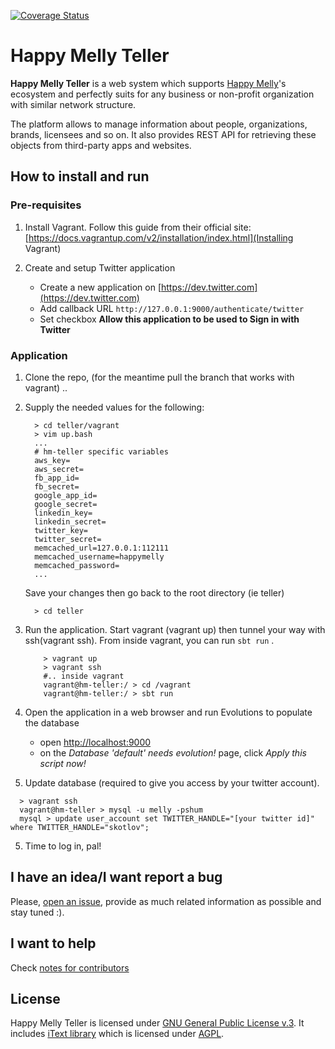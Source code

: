 [![Coverage Status](https://coveralls.io/repos/HappyMelly/teller/badge.svg?branch=master)](https://coveralls.io/r/HappyMelly/teller?branch=master)

# Happy Melly Teller

**Happy Melly Teller** is a web system which supports [Happy Melly](http://happymelly.com)'s
ecosystem and perfectly suits for any business or non-profit organization
with similar network structure.

The platform allows to manage information about people, organizations, brands,
licensees and so on. It also provides REST API for retrieving these objects
from third-party apps and websites.

## How to install and run

### Pre-requisites

1. Install Vagrant. Follow this guide from their official site: [https://docs.vagrantup.com/v2/installation/index.html](Installing Vagrant)

2. Create and setup Twitter application
    * Create a new application on [https://dev.twitter.com](https://dev.twitter.com)
    * Add callback URL `http://127.0.0.1:9000/authenticate/twitter`
    * Set checkbox **Allow this application to be used to Sign in with Twitter**

### Application
1. Clone the repo, (for the meantime pull the branch that works with vagrant) ..

2. Supply the needed values for the following:

    ```
      > cd teller/vagrant
      > vim up.bash
      ...
      # hm-teller specific variables
      aws_key=
      aws_secret=
      fb_app_id=
      fb_secret=
      google_app_id=
      google_secret=
      linkedin_key=
      linkedin_secret=
      twitter_key=
      twitter_secret=
      memcached_url=127.0.0.1:112111
      memcached_username=happymelly
      memcached_password=
      ...
    ```

    Save your changes then go back to the root directory (ie teller)

    ```
      > cd teller
    ```

2. Run the application.
  Start vagrant (vagrant up) then tunnel your way with ssh(vagrant ssh). From inside vagrant,
  you can run  `sbt run` .

    ```
        > vagrant up
        > vagrant ssh
        #.. inside vagrant
        vagrant@hm-teller:/ > cd /vagrant
        vagrant@hm-teller:/ > sbt run
    ```

3. Open the application in a web browser and run Evolutions to populate the database
    * open [http://localhost:9000](http://localhost:9000)
    * on the _Database 'default' needs evolution!_ page, click _Apply this script now!_

4. Update database (required to give you access by your twitter account).

  ```
    > vagrant ssh
    vagrant@hm-teller > mysql -u melly -pshum
    mysql > update user_account set TWITTER_HANDLE="[your twitter id]" where TWITTER_HANDLE="skotlov";
  ```

5. Time to log in, pal!

## I have an idea/I want report a bug

Please, [open an issue](https://github.com/HappyMelly/teller/issues), provide as
much related information as possible and stay tuned :).

## I want to help

Check [notes for contributors](https://github.com/HappyMelly/teller/blob/master/CONTRIBUTING.md)

## License

Happy Melly Teller is licensed under [GNU General Public License v.3](http://www.gnu.org/copyleft/gpl.html).
It includes [iText library](http://itextpdf.com) which is licensed under [AGPL](http://www.gnu.org/licenses/agpl-3.0.html).
